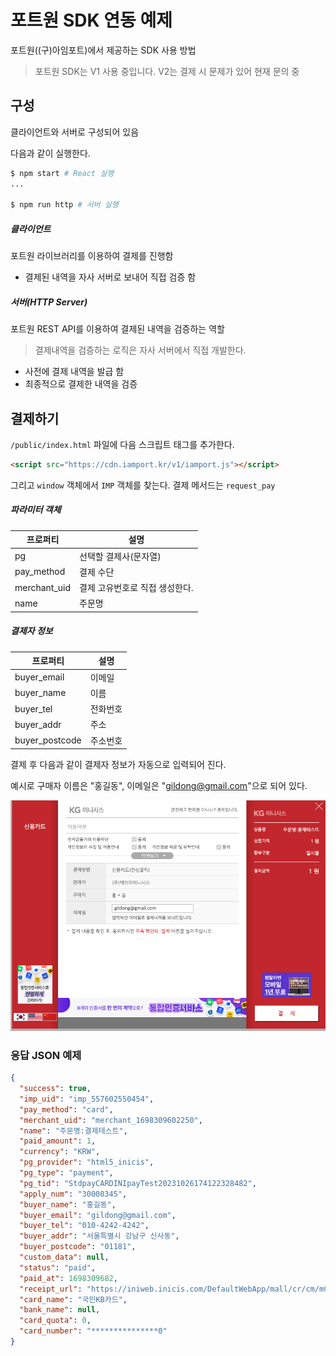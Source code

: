 # 포트원 SDK 연동 예제

포트원((구)아임포트)에서 제공하는 SDK 사용 방법

> 포트원 SDK는 V1 사용 중입니다. V2는 결제 시 문제가 있어 현재 문의 중

## 구성

클라이언트와 서버로 구성되어 있음

다음과 같이 실행한다.

```bash
$ npm start # React 실행
...

$ npm run http # 서버 실행
```

##### 클라이언트

포트원 라이브러리를 이용하여 결제를 진행함

- 결제된 내역을 자사 서버로 보내어 직접 검증 함

##### 서버(HTTP Server)

포트원 REST API를 이용하여 결제된 내역을 검증하는 역할

>결제내역을 검증하는 로직은 자사 서버에서 직접 개발한다.

- 사전에 결제 내역을 발급 함
- 최종적으로 결제한 내역을 검증

## 결제하기

`/public/index.html` 파일에 다음 스크립트 태그를 추가한다.

```html
<script src="https://cdn.iamport.kr/v1/iamport.js"></script>
```

그리고 `window` 객체에서 `IMP` 객체를 찾는다. 결제 메서드는 `request_pay`

##### 파라미터 객체

| 프로퍼티     | 설명                           |
| ------------ | ------------------------------ |
| pg           | 선택할 결제사(문자열)          |
| pay_method   | 결제 수단                      |
| merchant_uid | 결제 고유번호로 직접 생성한다. |
| name         | 주문명                         |

##### 결제자 정보

| 프로퍼티       | 설명     |
| -------------- | -------- |
| buyer_email    | 이메일   |
| buyer_name     | 이름     |
| buyer_tel      | 전화번호 |
| buyer_addr     | 주소     |
| buyer_postcode | 주소번호 |

결제 후 다음과 같이 결제자 정보가 자동으로 입력되어 진다.

예시로 구매자 이름은 "홍길동", 이메일은 "gildong@gmail.com"으로 되어 있다.

![](./screen-finished-payment.png)

### 응답 JSON 예제

```json
{
  "success": true,
  "imp_uid": "imp_557602550454",
  "pay_method": "card",
  "merchant_uid": "merchant_1698309602250",
  "name": "주문명:결제테스트",
  "paid_amount": 1,
  "currency": "KRW",
  "pg_provider": "html5_inicis",
  "pg_type": "payment",
  "pg_tid": "StdpayCARDINIpayTest20231026174122328482",
  "apply_num": "30008345",
  "buyer_name": "홍길동",
  "buyer_email": "gildong@gmail.com",
  "buyer_tel": "010-4242-4242",
  "buyer_addr": "서울특별시 강남구 신사동",
  "buyer_postcode": "01181",
  "custom_data": null,
  "status": "paid",
  "paid_at": 1698309682,
  "receipt_url": "https://iniweb.inicis.com/DefaultWebApp/mall/cr/cm/mCmReceipt_head.jsp?noTid=StdpayCARDINIpayTest20231026174122328482&noMethod=1",
  "card_name": "국민KB카드",
  "bank_name": null,
  "card_quota": 0,
  "card_number": "***************0"
}
```
